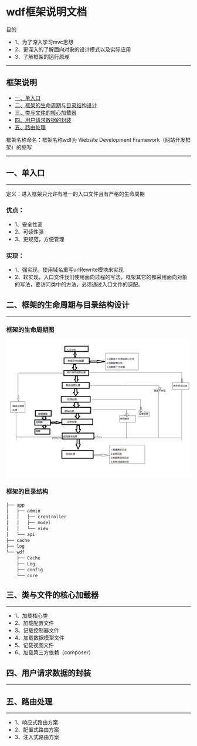 # wdf框架说明文档
目的
- 1、为了深入学习mvc思想
- 2、更深入的了解面向对象的设计模式以及实际应用
- 3、了解框架的运行原理
***
## 框架说明
- [一、单入口](#一、单入口)
- [二、框架的生命周期与目录结构设计](#二、框架的生命周期与目录结构设计)
- [三、类与文件的核心加载器](#三、类与文件的核心加载器)
- [四、用户请求数据的封装](#四、用户请求数据的封装)
- [五、路由处理](#五、路由处理)

框架名称命名：框架名称wdf为 Website Development Framework（网站开发框架）的缩写
***

## 一、单入口
***
定义：进入框架只允许有唯一的入口文件且有严格的生命周期
### 优点：
- 1、安全性高
- 2、可读性强
- 3、更规范，方便管理

### 实现：
- 1、强实现，使用域名重写urlRewrite模块来实现
- 2、软实现，入口文件我们使用面向过程的写法，框架其它的都采用面向对象的写法，要访问类中的方法，必须通过入口文件的调配。

## 二、框架的生命周期与目录结构设计
***
### 框架的生命周期图
![avatar](./WechatIMG8.png)
### 框架的目录结构
```
├── app
│   ├── admin
│   │   ├── crontroller
│   │   ├── model
│   │   └── view
│   └── api
├── cache
├── log
└── wdf
    ├── Cache
    ├── Log
    ├── config
    └── core
``` 

## 三、类与文件的核心加载器
***
 * 1、加载核心类
 * 2、加载配置文件
 * 3、记载控制器文件
 * 4、加载数据模型文件
 * 5、记载视图文件
 * 6、加载第三方依赖（composer）
    
## 四、用户请求数据的封装
***

## 五、路由处理
***
- 1、响应式路由方案
- 2、配置式路由方案
- 3、注入式路由方案







